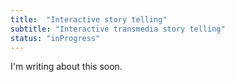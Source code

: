 ```yaml
---
title:  "Interactive story telling"
subtitle: "Interactive transmedia story telling"
status: "inProgress"
---
```

I'm writing about this soon.